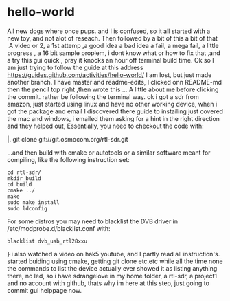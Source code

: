 # hello-world
All new dogs where once pups. and I is confused, so it all started with a new toy, and not alot of reseach. Then followed by a bit of this a bit of that .A video or 2, a 1st attemp ,a good idea a bad idea a fail, a mega fail, a little progress , a 16 bit sample proplem, i dont know what or how to fix that ,and a try this gui quick , pray it knocks an hour off terminal build time. 
Ok so I am just trying to follow the guide at this address https://guides.github.com/activities/hello-world/ I am lost, but just made another branch. I have master and readme-edits, I clicked onn README-md then the pencil top right ,then wrote this ... A little about me before clicking the commit. rather be following the terminal way. ok i got a sdr from amazon, just started using linux and have no other working device, when i got the package and email I discovered there guide to instailing just covered the mac and windows, i emailed them asking for a hint in the right direction and they helped out,  Essentially, you need to checkout the code with:
 

   |. git clone git://git.osmocom.org/rtl-sdr.git

 
...and then build with cmake or autotools or a similar software meant for compiling, like the following instruction set:
 

    cd rtl-sdr/
    mkdir build
    cd build
    cmake ../
    make
    sudo make install
    sudo ldconfig

 
For some distros you may need to blacklist the DVB driver in /etc/modprobe.d/blacklist.conf with:
 

    blacklist dvb_usb_rtl28xxu
   }
   i also watched a video on hak5 youtube, and I partly read all instruction's. started buiding using cmake, getting git clone etc.etc while all the time none the commands to list the device actually ever showed it as listing anything there, no led, so i have sdrangelove in my home folder, a rtl-sdr, a project1 and no account with github, thats why im here at this step, just going to commit gui helppage now.
   

